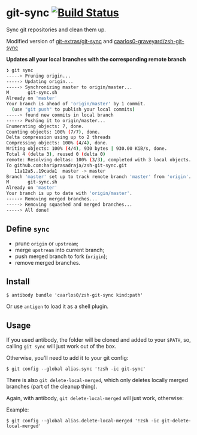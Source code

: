 # git-sync [![Build Status](https://travis-ci.org/caarlos0/zsh-git-sync.svg?branch=master)](https://travis-ci.org/caarlos0/zsh-git-sync)

Sync git repositories and clean them up.

Modified version of [git-extras/git-sync](https://github.com/tj/git-extras/blob/master/bin/git-sync) and [caarlos0-graveyard/zsh-git-sync](https://github.com/caarlos0-graveyard/zsh-git-sync)

**Updates all your local branches with the corresponding remote branch**


```sh
❯ git sync
-----> Pruning origin...
-----> Updating origin...
-----> Synchronizing master to origin/master...
M       git-sync.sh
Already on 'master'
Your branch is ahead of 'origin/master' by 1 commit.
  (use "git push" to publish your local commits)
-----> found new commits in local branch
-----> Pushing it to origin/master...
Enumerating objects: 7, done.
Counting objects: 100% (7/7), done.
Delta compression using up to 2 threads
Compressing objects: 100% (4/4), done.
Writing objects: 100% (4/4), 930 bytes | 930.00 KiB/s, done.
Total 4 (delta 3), reused 0 (delta 0)
remote: Resolving deltas: 100% (3/3), completed with 3 local objects.
To github.com:hariprasadraja/zsh-git-sync.git
   11a12a5..19cada1  master -> master
Branch 'master' set up to track remote branch 'master' from 'origin'.
M       git-sync.sh
Already on 'master'
Your branch is up to date with 'origin/master'.
-----> Removing merged branches...
-----> Removing squashed and merged branches...
-----> All done!
```

## Define `sync`

- prune `origin` or `upstream`;
- merge `upstream` into current branch;
- push merged branch to fork (`origin`);
- remove merged branches.

## Install

```console
$ antibody bundle 'caarlos0/zsh-git-sync kind:path'
```

Or use `antigen` to load it as a shell plugin.

## Usage

If you used antibody, the folder will be cloned and added to your `$PATH`,
so, calling `git sync` will just work out of the box.


Otherwise, you'll need to add it to your git config:

```console
$ git config --global alias.sync '!zsh -ic git-sync'
```

There is also `git delete-local-merged`, which only deletes
locally merged branches (part of the cleanup thing).

Again, with antibody, `git delete-local-merged` will just work, otherwise:

Example:

```console
$ git config --global alias.delete-local-merged '!zsh -ic git-delete-local-merged'
```

